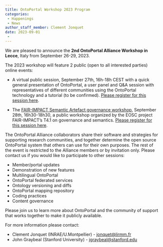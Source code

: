```yaml
---
title: OntoPortal Workshop 2023 Program
categories:
 - Happenings
 - News
author_staff_member: Clement Jonquet
date: 2023-09-01
 - 
---
```


We are pleased to announce the **2nd OntoPortal Alliance Workshop in Lecce**, Italy from September 26-29, 2023.

The 2023 workshop will feature 2 public (open to all interested parties) online events: 
* A virtual public session, September 27th, 16h-18h CEST with a quick general presentation of OntoPortal, a user panel and Q&A session with representatives of different communities using the OntoPortal technology and a tutorial (to be confirmed). [Please register for this session here](https://forms.gle/Bz3xBGRoXYxj31r87). 

* The [FAIR-IMPACT Semantic Artefact governance workshop](https://fair-impact.eu/events/fair-impact-events/fair-impact-semantic-artefact-governance-workshop), September 28th, 16h30-18h30, a public workshop organized by the EOSC project FAIR-IMPACT’s T4.1 on governance and semantics. [Please register for this session here](https://fair-impact.eu/events/fair-impact-events/fair-impact-semantic-artefact-governance-workshop). 

The OntoPortal Alliance collaborators share their software and strategies for supporting research communities, and together determine the open source OntoPortal system that others can use for their own purposes. The rest of the event is restricted to the Alliance members or by invitation only. Please contact us if you would like to participate to other sessions: 
* Member/portal updates
* Demonstration of new features
* Multilingual OntoPortal
* OntoPortal federated services
* Ontology versioning and diffs
* OntoPortal mapping repository
* Coding practices
* Content governance

Please join us to learn more about OntoPortal and the community of support that works together to make it publicly available.

For more information please contact: 
* Clement Jonquet (INRAE/U.Montpellier) - jonquet@lirmm.fr
* John Graybeal (Stanford University) - jgraybeal@stanford.edu 
